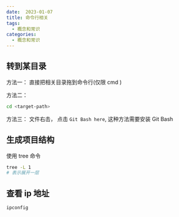 ```yaml
---
date:  2023-01-07
title: 命令行相关
tags: 
  - 概念和常识
categories:
  - 概念和常识
---
```


## 转到某目录
方法一： 
直接把相关目录拖到命令行(仅限 cmd )


方法二： 
```bash
cd <target-path>
```

方法三： 
文件右击， 点击 `Git Bash here`, 这种方法需要安装 Git Bash


## 生成项目结构

使用 tree 命令
```bash
tree -L 1
# 表示展开一层
```

## 查看 ip 地址
```bash
ipconfig
```

